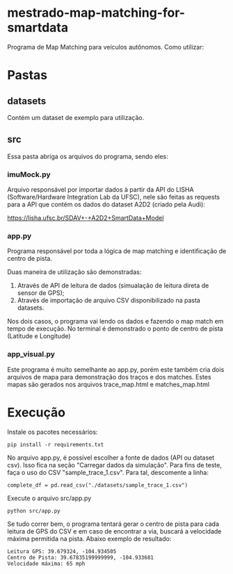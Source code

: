 # mestrado-map-matching-for-smartdata

Programa de Map Matching para veículos autônomos. Como utilizar:

# Pastas 

## datasets

Contém um dataset de exemplo para utilização. 

## src

Essa pasta abriga os arquivos do programa, sendo eles:

### imuMock.py

Arquivo responsável por importar dados à partir da API do LISHA (Software/Hardware Integration Lab da UFSC), nele são feitas as requests para a API que contém os dados do dataset A2D2 (criado pela Audi):

https://lisha.ufsc.br/SDAV+-+A2D2+SmartData+Model

### app.py

Programa responsável por toda a lógica de map matching e identificação de centro de pista.

Duas maneira de utilização são demonstradas: 

1. Através de API de leitura de dados (simualação de leitura direta de sensor de GPS);
2. Através de importação de arquivo CSV disponibilizado na pasta datasets.

Nos dois casos, o programa vai lendo os dados e fazendo o map match em tempo de execução. No terminal é demonstrado o ponto de centro de pista (Latitude e Longitude)

### app_visual.py

Este programa é muito semelhante ao app.py, porém este também cria dois arquivos de mapa para demonstração dos traços e dos matches. Estes mapas são gerados nos arquivos trace_map.html e matches_map.html

# Execução

Instale os pacotes necessários:

    pip install -r requirements.txt


No arquivo app.py, é possível escolher a fonte de dados (API ou dataset csv). Isso fica na seção "Carregar dados da simulação". Para fins de teste, faça o uso do CSV "sample_trace_1.csv". Para tal, descomente a linha:
	
	complete_df = pd.read_csv("./datasets/sample_trace_1.csv")

Execute o arquivo src/app.py

    python src/app.py

Se tudo correr bem, o programa tentará gerar o centro de pista para cada leitura de GPS do CSV e em caso de encontrar a via, buscará a velocidade máxima permitida na pista. Abaixo exemplo de resultado:

	Leitura GPS: 39.679324, -104.934505
	Centro de Pista: 39.67835199999999, -104.933681
	Velocidade máxima: 65 mph
